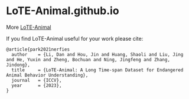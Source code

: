 # LoTE-Animal.github.io

More [LoTE-Animal](https://LoTE-Animal.github.io)


If you find LoTE-Animal useful for your work please cite:
```
@article{park2021nerfies
  author    = {Li, Dan and Hou, Jin and Huang, Shaoli and Liu, Jing and He, Yuxin and Zheng, Bochuan and Ning, Jingfeng and Zhang, Jindong},
  title     = {LoTE-Animal: A Long Time-span Dataset for Endangered Animal Behavior Understanding},
  journal   = {ICCV},
  year      = {2023},
}
```
